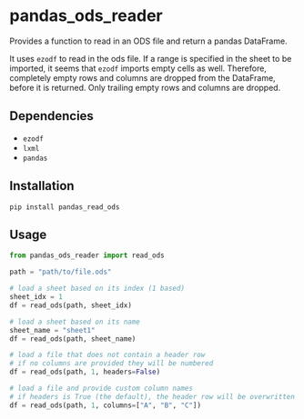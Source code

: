 pandas_ods_reader
===

Provides a function to read in an ODS file and return a pandas DataFrame.

It uses `ezodf` to read in the ods file. If a range is specified in the sheet
to be imported, it seems that `ezodf` imports empty cells as well. Therefore,
completely empty rows and columns are dropped from the DataFrame, before it is
returned. Only trailing empty rows and columns are dropped.

Dependencies
---

- `ezodf`
- `lxml`
- `pandas`

Installation
---

`pip install pandas_read_ods`

Usage
---

```Python
from pandas_ods_reader import read_ods

path = "path/to/file.ods"

# load a sheet based on its index (1 based)
sheet_idx = 1
df = read_ods(path, sheet_idx)

# load a sheet based on its name
sheet_name = "sheet1"
df = read_ods(path, sheet_name)

# load a file that does not contain a header row
# if no columns are provided they will be numbered
df = read_ods(path, 1, headers=False)

# load a file and provide custom column names
# if headers is True (the default), the header row will be overwritten
df = read_ods(path, 1, columns=["A", "B", "C"])
```
